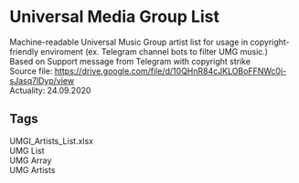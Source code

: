 # Universal Media Group List
Machine-readable Universal Music Group artist list for usage in copyright-friendly enviroment (ex. Telegram channel bots to filter UMG music.)<br>
Based on Support message from Telegram with copyright strike<br>
Source file: https://drive.google.com/file/d/10QHnR84cJKLOBoFFNWc0j-sJasq7lDyp/view <br>
Actuality: 24.09.2020


## Tags
UMGI_Artists_List.xlsx <br>
UMG List <br>
UMG Array <br>
UMG Artists <br>
